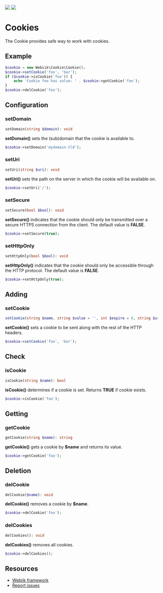 <p align="left">
<img src="https://img.shields.io/packagist/l/webiik/webiik.svg"/>
<img src="https://img.shields.io/badge/dependencies-0-brightgreen.svg"/>
</p>

Cookies
=======
The Cookie provides safe way to work with cookies.

Example
-------
```php
$cookie = new Webiik\Cookie\Cookie();
$cookie->setCookie('foo', 'bar');
if ($cookie->isCookie('foo')) {
    echo 'Cookie foo has value: ' . $cookie->getCookie('foo');
}
$cookie->delCookie('foo');
```

Configuration
-------------
### setDomain
```php
setDomain(string $domain): void
```
**setDomain()** sets the (sub)domain that the cookie is available to.
```php
$cookie->setDomain('mydomain.tld');
```

### setUri
```php
setUri(string $uri): void
```
**setUri()** sets the path on the server in which the cookie will be available on.
```php
$cookie->setUri('/');
```

### setSecure
```php
setSecure(bool $bool): void
```
**setSecure()** indicates that the cookie should only be transmitted over a secure HTTPS connection from the client. The default value is **FALSE**.
```php
$cookie->setSecure(true);
```

### setHttpOnly
```php
setHttpOnly(bool $bool): void
```
**setHttpOnly()** indicates that the cookie should only be accessible through the HTTP protocol. The default value is **FALSE**.
```php
$cookie->setHttpOnly(true);
```

Adding
------
### setCookie
```php
setCookie(string $name, string $value = '', int $expire = 0, string $uri = '', string $domain = '', bool $secure = false, bool $httponly = false): bool
```
**setCookie()** sets a cookie to be sent along with the rest of the HTTP headers.
```php
$cookie->setCookie('foo', 'bar');
```

Check
-----
### isCookie
```php
isCookie(string $name): bool
```
**isCookie()** determines if a cookie is set. Returns **TRUE** if cookie exists.
```php
$cookie->isCookie('foo');
```

Getting
-------
### getCookie
```php
getCookie(string $name): string
```
**getCookie()** gets a cookie by **$name** and returns its value.
```php
$cookie->getCookie('foo');
```

Deletion
--------
### delCookie
```php
delCookie($name): void
```
**delCookie()** removes a cookie by **$name**.
```php
$cookie->delCookie('foo');
```

### delCookies
```php
delCookies(): void
```
**delCookies()** removes all cookies. 
```php
$cookie->delCookies();
```

Resources
---------
* [Webiik framework][1]
* [Report issues][2]

[1]: https://github.com/webiik/webiik
[2]: https://github.com/webiik/webiik-components/issues